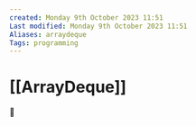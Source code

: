 ```yaml
---
created: Monday 9th October 2023 11:51
Last modified: Monday 9th October 2023 11:51
Aliases: arraydeque
Tags: programming
---
```


# [[ArrayDeque]]

📌

